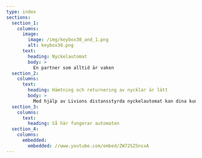 ```yaml
---
type: index
sections:
  section_1:
    columns:
      image: 
        image: /img/keybox30_and_1.png
        alt: keybox30.png
      text:
        heading: Nyckelautomat
        body: >
          En partner som alltid är vaken
  section_2:
    columns:
      text:
        heading: Hämtning och returnering av nycklar är lätt
        body: >
          Med hjälp av Livions distansstyrda nyckelautomat kan dina kunder hämta och returnera nycklar när som helst på denna tidsperiod, som just du kan bestämma. Den är också lätt att använda och administrera.
  section_3:
    columns:
      text:
        heading: Så här fungerar automaten
  section_4:
    columns:
      embedded: 
        embedded: //www.youtube.com/embed/ZW72SZSnsxA
---
```


